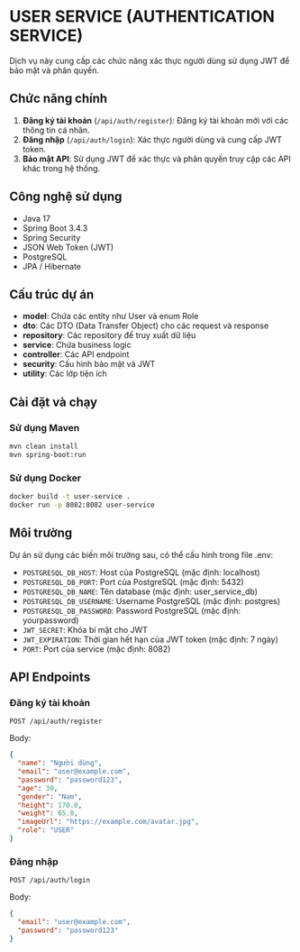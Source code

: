 # USER SERVICE (AUTHENTICATION SERVICE)

Dịch vụ này cung cấp các chức năng xác thực người dùng sử dụng JWT để bảo mật và phân quyền.

## Chức năng chính

1. **Đăng ký tài khoản** (`/api/auth/register`): Đăng ký tài khoản mới với các thông tin cá nhân.
2. **Đăng nhập** (`/api/auth/login`): Xác thực người dùng và cung cấp JWT token.
3. **Bảo mật API**: Sử dụng JWT để xác thực và phân quyền truy cập các API khác trong hệ thống.

## Công nghệ sử dụng

- Java 17
- Spring Boot 3.4.3
- Spring Security
- JSON Web Token (JWT)
- PostgreSQL
- JPA / Hibernate

## Cấu trúc dự án

- **model**: Chứa các entity như User và enum Role
- **dto**: Các DTO (Data Transfer Object) cho các request và response
- **repository**: Các repository để truy xuất dữ liệu
- **service**: Chứa business logic
- **controller**: Các API endpoint
- **security**: Cấu hình bảo mật và JWT
- **utility**: Các lớp tiện ích

## Cài đặt và chạy

### Sử dụng Maven

```bash
mvn clean install
mvn spring-boot:run
```

### Sử dụng Docker

```bash
docker build -t user-service .
docker run -p 8082:8082 user-service
```

## Môi trường

Dự án sử dụng các biến môi trường sau, có thể cấu hình trong file .env:

- `POSTGRESQL_DB_HOST`: Host của PostgreSQL (mặc định: localhost)
- `POSTGRESQL_DB_PORT`: Port của PostgreSQL (mặc định: 5432)
- `POSTGRESQL_DB_NAME`: Tên database (mặc định: user_service_db)
- `POSTGRESQL_DB_USERNAME`: Username PostgreSQL (mặc định: postgres)
- `POSTGRESQL_DB_PASSWORD`: Password PostgreSQL (mặc định: yourpassword)
- `JWT_SECRET`: Khóa bí mật cho JWT
- `JWT_EXPIRATION`: Thời gian hết hạn của JWT token (mặc định: 7 ngày)
- `PORT`: Port của service (mặc định: 8082)

## API Endpoints

### Đăng ký tài khoản
```
POST /api/auth/register
```
Body:
```json
{
  "name": "Người dùng",
  "email": "user@example.com",
  "password": "password123",
  "age": 30,
  "gender": "Nam",
  "height": 170.0,
  "weight": 65.0,
  "imageUrl": "https://example.com/avatar.jpg",
  "role": "USER"
}
```

### Đăng nhập
```
POST /api/auth/login
```
Body:
```json
{
  "email": "user@example.com",
  "password": "password123"
}
``` 